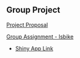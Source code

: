 ## Group Project

[Project Proposal](Project-Proposal.html)

[Group Assignment - Isbike](Isbike-Shiny/Isbike-Shiny-App.html)
  - [Shiny App Link](https://madagaskar.shinyapps.io/shiny_app/)

